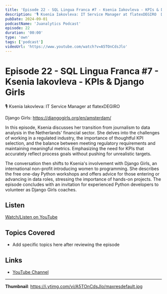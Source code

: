 ```yaml
---
title: 'Episode 22 - SQL Lingua Franca #7 - Ksenia Iakovleva - KPIs & Django Girls'
description: '🎙️ ⁠Ksenia Iakovleva: IT Service Manager at flatexDEGIRO  Django Girls: https://djangogirls.org/en/amsterdam/  In this episode, Ksenia discusses her transition from journalism to data analysis in the ...'
pubDate: 2024-09-01
podcastName: 'Juanalytics Podcast'
episode: 22
duration: '00:00'
type: 'own'
tags: ['podcast']
videoUrl: 'https://www.youtube.com/watch?v=A5TOnCdsJlo'
---
```


# Episode 22 - SQL Lingua Franca #7 - Ksenia Iakovleva - KPIs & Django Girls

🎙️ ⁠Ksenia Iakovleva: IT Service Manager at flatexDEGIRO

Django Girls: https://djangogirls.org/en/amsterdam/

In this episode, Ksenia discusses her transition from journalism to data analysis in the Netherlands' financial sector. She delves into the challenges of working in a regulated industry, the importance of thoughtful KPI selection, and the balance between meeting regulatory requirements and maintaining meaningful metrics. Emphasizing the need for KPIs that accurately reflect process goals without pushing for unrealistic targets.

The conversation then shifts to Ksenia's involvement with Django Girls, an international non-profit introducing women to programming. She describes the free one-day Python workshops and offers advice for those entering or advancing in data roles, stressing the importance of hands-on projects. The episode concludes with an invitation for experienced Python developers to volunteer as Django Girls coaches.

## Listen

[Watch/Listen on YouTube](https://www.youtube.com/watch?v=A5TOnCdsJlo)

## Topics Covered

- Add specific topics here after reviewing the episode

## Links

- [YouTube Channel](https://www.youtube.com/juanalytics)

---

**Thumbnail**: https://i.ytimg.com/vi/A5TOnCdsJlo/maxresdefault.jpg
